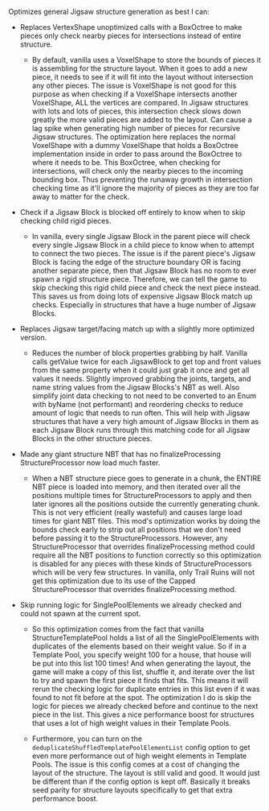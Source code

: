 Optimizes general Jigsaw structure generation as best I can:

- Replaces VertexShape unoptimized calls with a BoxOctree to make pieces only check nearby pieces for intersections instead of entire structure.

  - By default, vanilla uses a VoxelShape to store the bounds of pieces it is assembling for the structure layout. When it goes to add a new piece, it needs to see if it will fit into the layout without intersection any other pieces. The issue is VoxelShape is not good for this purpose as when checking if a VoxelShape intersects another VoxelShape, ALL the vertices are compared. In Jigsaw structures with lots and lots of pieces, this intersection check slows down greatly the more valid pieces are added to the layout. Can cause a lag spike when generating high number of pieces for recursive Jigsaw structures. The optimization here replaces the normal VoxelShape with a dummy VoxelShape that holds a BoxOctree implementation inside in order to pass around the BoxOctree to where it needs to be. This BoxOctree, when checking for intersections, will check only the nearby pieces to the incoming bounding box. Thus preventing the runaway growth in intersection checking time as it'll ignore the majority of pieces as they are too far away to matter for the check.

- Check if a Jigsaw Block is blocked off entirely to know when to skip checking child rigid pieces.

  - In vanilla, every single Jigsaw Block in the parent piece will check every single Jigsaw Block in a child piece to know when to attempt to connect the two pieces. The issue is if the parent piece's Jigsaw Block is facing the edge of the structure boundary OR is facing another separate piece, then that Jigsaw Block has no room to ever spawn a rigid structure piece. Therefore, we can tell the game to skip checking this rigid child piece and check the next piece instead. This saves us from doing lots of expensive Jigsaw Block match up checks. Especially in structures that have a huge number of Jigsaw Blocks.

- Replaces Jigsaw target/facing match up with a slightly more optimized version.

  - Reduces the number of block properties grabbing by half. Vanilla calls getValue twice for each JigsawBlock to get top and front values from the same property when it could just grab it once and get all values it needs. Slightly improved grabbing the joints, targets, and name string values from the Jigsaw Blocks's NBT as well. Also simplify joint data checking to not need to be converted to an Enum with byName (not performant) and reordering checks to reduce amount of logic that needs to run often. This will help with Jigsaw structures that have a very high amount of Jigsaw Blocks in them as each Jigsaw Block runs through this matching code for all Jigsaw Blocks in the other structure pieces.

- Made any giant structure NBT that has no finalizeProcessing StructureProcessor now load much faster.
 
  - When a NBT structure piece goes to generate in a chunk, the ENTIRE NBT piece is loaded into memory, and then iterated over all the positions multiple times for StructureProcessors to apply and then later ignores all the positions outside the currently generating chunk. This is not very efficient (really wasteful) and causes large load times for giant NBT files. This mod's optimization works by doing the bounds check early to strip out all positions that we don't need before passing it to the StructureProcessors. However, any StructureProcessor that overrides finalizeProcessing method could require all the NBT positions to function correctly so this optimization is disabled for any pieces with these kinds of StructureProcessors which will be very few structures. In vanilla, only Trail Ruins will not get this optimization due to its use of the Capped StructureProcessor that overrides finalizeProcessing method.
  
- Skip running logic for SinglePoolElements we already checked and could not spawn at the current spot.

  - So this optimization comes from the fact that vanilla StructureTemplatePool holds a list of all the SinglePoolElements with duplicates of the elements based on their weight value. So if in a Template Pool, you specify weight 100 for a house, that house will be put into this list 100 times! And when generating the layout, the game will make a copy of this list, shuffle it, and iterate over the list to try and spawn the first piece it finds that fits. This means it will rerun the checking logic for duplicate entries in this list even if it was found to not fit before at the spot. The optimization I do is skip the logic for pieces we already checked before and continue to the next piece in the list. This gives a nice performance boost for structures that uses a lot of high weight values in their Template Pools. 

  - Furthermore, you can turn on the `deduplicateShuffledTemplatePoolElementList` config option to get even more performance out of high weight elements in Template Pools. The issue is this config comes at a cost of changing the layout of the structure. The layout is still valid and good. It would just be different than if the config option is kept off. Basically it breaks seed parity for structure layouts specifically to get that extra performance boost.